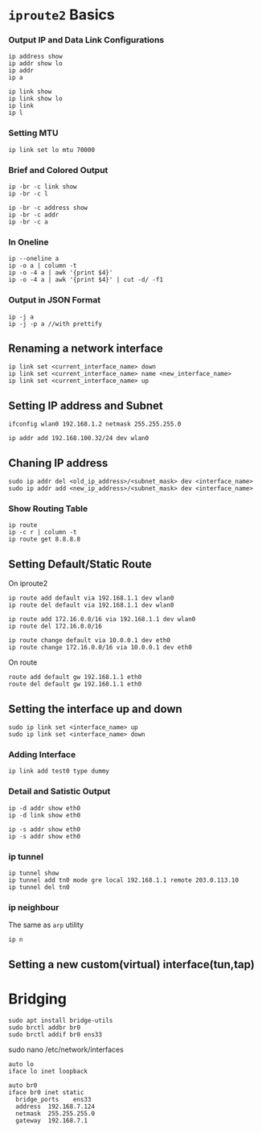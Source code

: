 # `iproute2` Basics

### Output IP and Data Link Configurations 
```
ip address show
ip addr show lo
ip addr
ip a
```

```
ip link show
ip link show lo
ip link
ip l
```

### Setting MTU
```
ip link set lo mtu 70000
```

### Brief and Colored Output
```
ip -br -c link show
ip -br -c l

ip -br -c address show
ip -br -c addr
ip -br -c a
```

### In Oneline
```
ip --oneline a
ip -o a | column -t 
ip -o -4 a | awk '{print $4}'
ip -o -4 a | awk '{print $4}' | cut -d/ -f1
```

### Output in JSON Format
```
ip -j a
ip -j -p a //with prettify
```

## Renaming a network interface

```
ip link set <current_interface_name> down
ip link set <current_interface_name> name <new_interface_name>
ip link set <current_interface_name> up
```


## Setting IP address and Subnet

```
ifconfig wlan0 192.168.1.2 netmask 255.255.255.0
```

```
ip addr add 192.168.100.32/24 dev wlan0
```

## Chaning IP address

```
sudo ip addr del <old_ip_address>/<subnet_mask> dev <interface_name>
sudo ip addr add <new_ip_address>/<subnet_mask> dev <interface_name>
```

### Show Routing Table 
```
ip route
ip -c r | column -t
ip route get 8.8.8.8
```

## Setting Default/Static Route

On iproute2
```
ip route add default via 192.168.1.1 dev wlan0
ip route del default via 192.168.1.1 dev wlan0

ip route add 172.16.0.0/16 via 192.168.1.1 dev wlan0
ip route del 172.16.0.0/16
```

```
ip route change default via 10.0.0.1 dev eth0
ip route change 172.16.0.0/16 via 10.0.0.1 dev eth0
```

On route
```
route add default gw 192.168.1.1 eth0
route del default gw 192.168.1.1 eth0
```

## Setting the interface up and down

```
sudo ip link set <interface_name> up
sudo ip link set <interface_name> down
```

### Adding Interface 

```
ip link add test0 type dummy
```

### Detail and Satistic Output
```
ip -d addr show eth0
ip -d link show eth0
```
```
ip -s addr show eth0
ip -s addr show eth0
```

### ip tunnel

```
ip tunnel show
ip tunnel add tn0 mode gre local 192.168.1.1 remote 203.0.113.10
ip tunnel del tn0
```

### ip neighbour 
The same as `arp` utility
```
ip n
```





## Setting a new custom(virtual) interface(tun,tap)


# Bridging

```
sudo apt install bridge-utils
sudo brctl addbr br0
sudo brctl addif br0 ens33
```
sudo nano /etc/network/interfaces 
```
auto lo
iface lo inet loopback

auto br0
iface br0 inet static
  bridge_ports    ens33
  address  192.168.7.124
  netmask  255.255.255.0
  gateway  192.168.7.1
```








